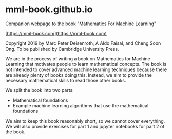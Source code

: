 # mml-book.github.io
Companion webpage to the book "Mathematics For Machine Learning"

[https://mml-book.com](https://mml-book.com)

Copyright 2019 by Marc Peter Deisenroth, A Aldo Faisal, and Cheng Soon Ong. To be published by Cambridge University Press.

We are in the process of writing a book on Mathematics for Machine Learning that motivates people to learn mathematical concepts. The book is not intended to cover advanced machine learning techniques because there are already plenty of books doing this. Instead, we aim to provide the necessary mathematical skills to read those other books.

We split the book into two parts:

* Mathematical foundations
* Example machine learning algorithms that use the mathematical foundations

We aim to keep this book reasonably short, so we cannot cover everything. We will also provide exercises for part 1 and jupyter notebooks for part 2 of the book.
